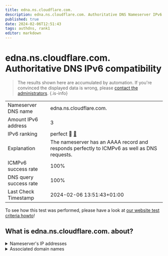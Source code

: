 ```yaml
---
title: edna.ns.cloudflare.com.
description: edna.ns.cloudflare.com. Authoritative DNS Nameserver IPv6 compatibility
published: true
date: 2024-02-06T12:51:43
tags: authdns, rank1
editor: markdown
---
```


# edna.ns.cloudflare.com. Authoritative DNS IPv6 compatibility

> The results shown here are accumulated by automation. If you're convinced the displayed data is wrong, please [contact the administrators](/howto/chat). 
{.is-info}




|   |   |
| - | - |
| Nameserver DNS name | edna.ns.cloudflare.com.
| Amount IPv6 address | 3
| IPv6 ranking | perfect :1st_place_medal: [🔗](/howto/ranking) |
| Explanation | The nameserver has an AAAA record and responds perfectly to ICMPv6 as well as DNS requests. |
| ICMPv6 success rate | 100%|
| DNS query success rate | 100% |
| Last Check Timestamp | 2024-02-06 13:51:43+01:00 |

To see how this test was performed, please have a look at [our website test criteria howto](/howto/testcriteria/authdns)!


## What is edna.ns.cloudflare.com. about?




<details>
<summary>Nameserver's IP addresses</summary>

2a06:98c1:50::ac40:206d

2606:4700:50::adf5:3a6d

2803:f800:50::6ca2:c06d

</details>



<details>
<summary>Associated domain names</summary>

www.timescale.com

</details>

